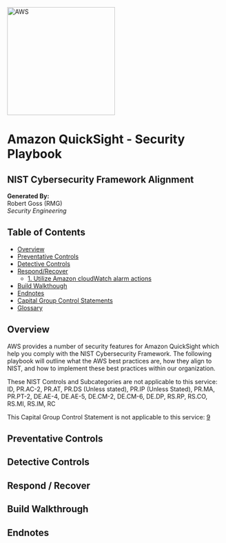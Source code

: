 <img src="https://a0.awsstatic.com/libra-css/images/logos/aws_logo_smile_1200x630.png" alt="AWS" width="250"/>

# Amazon QuickSight - Security Playbook <!-- omit in toc -->
## NIST Cybersecurity Framework Alignment <!-- omit in toc -->

**Generated By:**  
Robert Goss (RMG)  
*Security Engineering*

## Table of Contents <!-- omit in toc -->
- [Overview](#overview)
- [Preventative Controls](#preventative-controls)
- [Detective Controls](#detective)
- [Respond/Recover](#respondrecover)
    - [1. Utilize Amazon cloudWatch alarm actions](#1-utilize-amazon-cloudwatch-alarm-actions)
- [Build Walkthough](#build-walkthrough-details)    
- [Endnotes](#endnotes)
- [Capital Group Control Statements](#capital-group-control-statements)
- [Glossary](#glossary)

## Overview
AWS provides a number of security features for Amazon QuickSight which help you comply with the NIST Cybersecurity Framework. The following playbook will outline what the AWS best practices are, how they align to NIST, and how to implement these best practices within our organization.

These NIST Controls and Subcategories are not applicable to this service: ID, PR.AC-2, PR.AT, PR.DS (Unless stated), PR.IP (Unless Stated), PR.MA, PR.PT-2, DE.AE-4, DE.AE-5, DE.CM-2, DE.CM-6, DE.DP, RS.RP, RS.CO, RS.MI, RS.IM, RC

This Capital Group Control Statement is not applicable to this service: [9](#capital-group-control-statements)

## Preventative Controls

## Detective Controls

## Respond / Recover

## Build Walkthrough

## Endnotes
